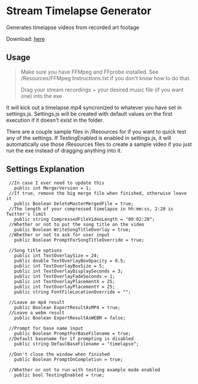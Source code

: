 # Stream Timelapse Generator
 Generates timelapse videos from recorded art footage
 
 Download: [here](https://github.com/NotBoogie/Stream-Timelapse-Generator--Core-/releases)

## Usage
>Make sure you have FFMpeg and FFprobe installed. See /Resources/FFMpeg Instructions.txt if you don't know how to do that.
>
>Drag your stream recordings + your desired music file (if you want one) into the exe

It will kick out a timelapse mp4 syncronized to whatever you have set in settings.js. Settings.js will be created with default values on the first execution if it doesn't exist in the folder.

There are a couple sample files in /Resources for if you want to quick test any of the settings. If TestingEnabled is enabled in settings.js, it will automatically use those /Resources files to create a sample video if you just run the exe instead of dragging anything into it.

## Settings Explanation
```
 //In case I ever need to update this
   public int MergerVersion = 1;
 //If true, remove the big merge file when finished, otherwise leave it
   public Boolean DeleteMasterMergedFile = true;
 //The length of your compressed timelapse in hh:mm:ss, 2:20 is Twitter's limit
   public string CompressedFileVideoLength = "00:02:20";
 //Whether or not to put the song title on the video
   public Boolean WriteSongTitleOverlay = true;
 //Whether or not to ask for user input
   public Boolean PromptForSongTitleOverride = true;

 //Song title options
   public int TextOverlaySize = 24;
   public double TextOverlayBoxOpacity = 0.5;
   public int TextOverlayBoxSize = 5;
   public int TextOverlayDisplaySeconds = 3;
   public int TextOverlayFadeSeconds = 1;
   public int TextOverlayPlacementX = 25;
   public int TextOverlayPlacementY = 25;
   public string FontFileLocationOverride = "";

 //Leave an mp4 result
   public Boolean ExportResultAsMP4 = true;
 //Leave a webm result
   public Boolean ExportResultAsWEBM = false;

 //Prompt for base name input
   public Boolean PromptForBaseFilename = true;
 //Default basename for if prompting is disabled
   public string DefaulBaseFilename = "timelapse";

 //Don't close the window when finished
   public Boolean PromptOnCompletion = true;

 //Whether or not to run with testing example mode enabled
   public bool TestingEnabled = true;
```
